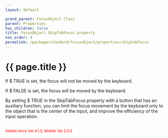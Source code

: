 ```yaml
---
layout: default

grand_parent: FocusObject Class
parent: Properties
has_children: false
title: FocusObject.SkipTabFocus property
nav_order: 4
permalink: /package/standard/focusobject/properties/skiptabfocus
---
```

# {{ page.title }}


If $ TRUE is set, the focus will not be moved by the keyboard.

If $ FALSE is set, the focus will be moved by the keyboard.

 

By setting $ TRUE in the SkipTabFocus property with a button that has an auxiliary function, you can limit the focus movement by the keyboard only to the object that is the center of the input, and improve the efficiency of the input operation.

<br><small><span style="color:red">Added since Ver.4.1.0, Mobile Ver.2.0.0</span></small>

